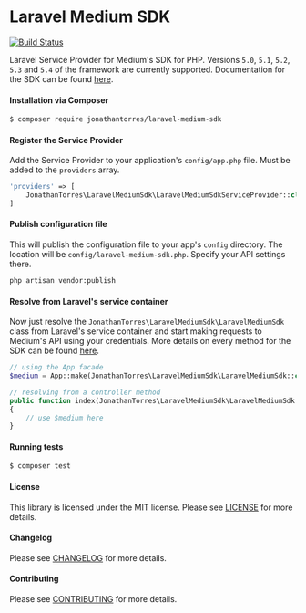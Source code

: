 Laravel Medium SDK
================
[![Build Status](https://travis-ci.org/jonathantorres/laravel-medium-sdk.svg?branch=master)](https://travis-ci.org/jonathantorres/laravel-medium-sdk)

Laravel Service Provider for Medium's SDK for PHP. Versions `5.0`, `5.1`, `5.2`, `5.3` and `5.4` of the framework are currently supported. Documentation for the SDK can be found [here](https://github.com/jonathantorres/medium-sdk-php).

#### Installation via Composer
```bash
$ composer require jonathantorres/laravel-medium-sdk
```

#### Register the Service Provider
Add the Service Provider to your application's `config/app.php` file. Must be added to the `providers` array.
```php
'providers' => [
    JonathanTorres\LaravelMediumSdk\LaravelMediumSdkServiceProvider::class,
]
```

#### Publish configuration file
This will publish the configuration file to your app's `config` directory. The location will be `config/laravel-medium-sdk.php`. Specify your API settings there.
```bash
php artisan vendor:publish
```

#### Resolve from Laravel's service container
Now just resolve the `JonathanTorres\LaravelMediumSdk\LaravelMediumSdk` class from Laravel's service container and start making requests to Medium's API using your credentials. More details on every method for the SDK can be found [here](https://github.com/jonathantorres/medium-sdk-php).
```php
// using the App facade
$medium = App::make(JonathanTorres\LaravelMediumSdk\LaravelMediumSdk::class);

// resolving from a controller method
public function index(JonathanTorres\LaravelMediumSdk\LaravelMediumSdk $medium)
{
    // use $medium here
}
```

#### Running tests
``` bash
$ composer test
```

#### License
This library is licensed under the MIT license. Please see [LICENSE](LICENSE.md) for more details.

#### Changelog
Please see [CHANGELOG](CHANGELOG.md) for more details.

#### Contributing
Please see [CONTRIBUTING](CONTRIBUTING.md) for more details.
